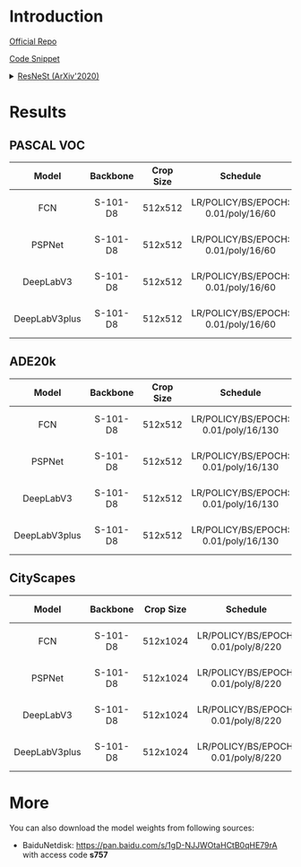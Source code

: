 # Introduction

<a href="https://github.com/zhanghang1989/ResNeSt">Official Repo</a>

<a href="https://github.com/SegmentationBLWX/sssegmentation/tree/main/ssseg/modules/backbones">Code Snippet</a>

<details>
<summary align="left"><a href="https://arxiv.org/pdf/2004.08955.pdf">ResNeSt (ArXiv'2020)</a></summary>

```latex
@article{zhang2020resnest,
    title={ResNeSt: Split-Attention Networks},
    author={Zhang, Hang and Wu, Chongruo and Zhang, Zhongyue and Zhu, Yi and Zhang, Zhi and Lin, Haibin and Sun, Yue and He, Tong and Muller, Jonas and Manmatha, R. and Li, Mu and Smola, Alexander},
    journal={arXiv preprint arXiv:2004.08955},
    year={2020}
}
```

</details>


# Results

## PASCAL VOC
| Model         | Backbone  | Crop Size  | Schedule                             | Train/Eval Set  | mIoU   | Download                                                                                                                                                                                                                                                                                                                                                                                                                     |
| :-:           | :-:       | :-:        | :-:                                  | :-:             | :-:    | :-:                                                                                                                                                                                                                                                                                                                                                                                                                          |
| FCN           | S-101-D8  | 512x512    | LR/POLICY/BS/EPOCH: 0.01/poly/16/60  | trainaug/val    | 77.41% | [cfg](https://raw.githubusercontent.com/SegmentationBLWX/sssegmentation/main/ssseg/configs/fcn/fcn_resnest101os8_voc.py) &#124; [model](https://github.com/SegmentationBLWX/modelstore/releases/download/ssseg_resnest/fcn_resnest101os8_voc_train.pth) &#124; [log](https://github.com/SegmentationBLWX/modelstore/releases/download/ssseg_resnest/fcn_resnest101os8_voc_train.log)                                         |
| PSPNet        | S-101-D8  | 512x512    | LR/POLICY/BS/EPOCH: 0.01/poly/16/60  | trainaug/val    | 79.07% | [cfg](https://raw.githubusercontent.com/SegmentationBLWX/sssegmentation/main/ssseg/configs/pspnet/pspnet_resnest101os8_voc.py) &#124; [model](https://github.com/SegmentationBLWX/modelstore/releases/download/ssseg_resnest/pspnet_resnest101os8_voc_train.pth) &#124; [log](https://github.com/SegmentationBLWX/modelstore/releases/download/ssseg_resnest/pspnet_resnest101os8_voc_train.log)                             |
| DeepLabV3     | S-101-D8  | 512x512    | LR/POLICY/BS/EPOCH: 0.01/poly/16/60  | trainaug/val    | 78.97% | [cfg](https://raw.githubusercontent.com/SegmentationBLWX/sssegmentation/main/ssseg/configs/deeplabv3/deeplabv3_resnest101os8_voc.py) &#124; [model](https://github.com/SegmentationBLWX/modelstore/releases/download/ssseg_resnest/deeplabv3_resnest101os8_voc_train.pth) &#124; [log](https://github.com/SegmentationBLWX/modelstore/releases/download/ssseg_resnest/deeplabv3_resnest101os8_voc_train.log)                 |
| DeepLabV3plus | S-101-D8  | 512x512    | LR/POLICY/BS/EPOCH: 0.01/poly/16/60  | trainaug/val    | 79.76% | [cfg](https://raw.githubusercontent.com/SegmentationBLWX/sssegmentation/main/ssseg/configs/deeplabv3plus/deeplabv3plus_resnest101os8_voc.py) &#124; [model](https://github.com/SegmentationBLWX/modelstore/releases/download/ssseg_resnest/deeplabv3plus_resnest101os8_voc_train.pth) &#124; [log](https://github.com/SegmentationBLWX/modelstore/releases/download/ssseg_resnest/deeplabv3plus_resnest101os8_voc_train.log) |

## ADE20k
| Model         | Backbone  | Crop Size  | Schedule                             | Train/Eval Set  | mIoU   | Download                                                                                                                                                                                                                                                                                                                                                                                                                              |
| :-:           | :-:       | :-:        | :-:                                  | :-:             | :-:    | :-:                                                                                                                                                                                                                                                                                                                                                                                                                                   |
| FCN           | S-101-D8  | 512x512    | LR/POLICY/BS/EPOCH: 0.01/poly/16/130 | train/val       | 45.74% | [cfg](https://raw.githubusercontent.com/SegmentationBLWX/sssegmentation/main/ssseg/configs/fcn/fcn_resnest101os8_ade20k.py) &#124; [model](https://github.com/SegmentationBLWX/modelstore/releases/download/ssseg_resnest/fcn_resnest101os8_ade20k_train.pth) &#124; [log](https://github.com/SegmentationBLWX/modelstore/releases/download/ssseg_resnest/fcn_resnest101os8_ade20k_train.log)                                         |
| PSPNet        | S-101-D8  | 512x512    | LR/POLICY/BS/EPOCH: 0.01/poly/16/130 | train/val       | 46.03% | [cfg](https://raw.githubusercontent.com/SegmentationBLWX/sssegmentation/main/ssseg/configs/pspnet/pspnet_resnest101os8_ade20k.py) &#124; [model](https://github.com/SegmentationBLWX/modelstore/releases/download/ssseg_resnest/pspnet_resnest101os8_ade20k_train.pth) &#124; [log](https://github.com/SegmentationBLWX/modelstore/releases/download/ssseg_resnest/pspnet_resnest101os8_ade20k_train.log)                             |
| DeepLabV3     | S-101-D8  | 512x512    | LR/POLICY/BS/EPOCH: 0.01/poly/16/130 | train/val       | 46.24% | [cfg](https://raw.githubusercontent.com/SegmentationBLWX/sssegmentation/main/ssseg/configs/deeplabv3/deeplabv3_resnest101os8_ade20k.py) &#124; [model](https://github.com/SegmentationBLWX/modelstore/releases/download/ssseg_resnest/deeplabv3_resnest101os8_ade20k_train.pth) &#124; [log](https://github.com/SegmentationBLWX/modelstore/releases/download/ssseg_resnest/deeplabv3_resnest101os8_ade20k_train.log)                 |
| DeepLabV3plus | S-101-D8  | 512x512    | LR/POLICY/BS/EPOCH: 0.01/poly/16/130 | train/val       | 46.48% | [cfg](https://raw.githubusercontent.com/SegmentationBLWX/sssegmentation/main/ssseg/configs/deeplabv3plus/deeplabv3plus_resnest101os8_ade20k.py) &#124; [model](https://github.com/SegmentationBLWX/modelstore/releases/download/ssseg_resnest/deeplabv3plus_resnest101os8_ade20k_train.pth) &#124; [log](https://github.com/SegmentationBLWX/modelstore/releases/download/ssseg_resnest/deeplabv3plus_resnest101os8_ade20k_train.log) |

## CityScapes
| Model         | Backbone  | Crop Size  | Schedule                             | Train/Eval Set  | mIoU   | Download                                                                                                                                                                                                                                                                                                                                                                                                                                          |
| :-:           | :-:       | :-:        | :-:                                  | :-:             | :-:    | :-:                                                                                                                                                                                                                                                                                                                                                                                                                                               |
| FCN           | S-101-D8  | 512x1024   | LR/POLICY/BS/EPOCH: 0.01/poly/8/220  | train/val       | 78.14% | [cfg](https://raw.githubusercontent.com/SegmentationBLWX/sssegmentation/main/ssseg/configs/fcn/fcn_resnest101os8_cityscapes.py) &#124; [model](https://github.com/SegmentationBLWX/modelstore/releases/download/ssseg_resnest/fcn_resnest101os8_cityscapes_train.pth) &#124; [log](https://github.com/SegmentationBLWX/modelstore/releases/download/ssseg_resnest/fcn_resnest101os8_cityscapes_train.log)                                         |
| PSPNet        | S-101-D8  | 512x1024   | LR/POLICY/BS/EPOCH: 0.01/poly/8/220  | train/val       | 78.70% | [cfg](https://raw.githubusercontent.com/SegmentationBLWX/sssegmentation/main/ssseg/configs/pspnet/pspnet_resnest101os8_cityscapes.py) &#124; [model](https://github.com/SegmentationBLWX/modelstore/releases/download/ssseg_resnest/pspnet_resnest101os8_cityscapes_train.pth) &#124; [log](https://github.com/SegmentationBLWX/modelstore/releases/download/ssseg_resnest/pspnet_resnest101os8_cityscapes_train.log)                             |
| DeepLabV3     | S-101-D8  | 512x1024   | LR/POLICY/BS/EPOCH: 0.01/poly/8/220  | train/val       | 79.75% | [cfg](https://raw.githubusercontent.com/SegmentationBLWX/sssegmentation/main/ssseg/configs/deeplabv3/deeplabv3_resnest101os8_cityscapes.py) &#124; [model](https://github.com/SegmentationBLWX/modelstore/releases/download/ssseg_resnest/deeplabv3_resnest101os8_cityscapes_train.pth) &#124; [log](https://github.com/SegmentationBLWX/modelstore/releases/download/ssseg_resnest/deeplabv3_resnest101os8_cityscapes_train.log)                 |
| DeepLabV3plus | S-101-D8  | 512x1024   | LR/POLICY/BS/EPOCH: 0.01/poly/8/220  | train/val       | 80.30% | [cfg](https://raw.githubusercontent.com/SegmentationBLWX/sssegmentation/main/ssseg/configs/deeplabv3plus/deeplabv3plus_resnest101os8_cityscapes.py) &#124; [model](https://github.com/SegmentationBLWX/modelstore/releases/download/ssseg_resnest/deeplabv3plus_resnest101os8_cityscapes_train.pth) &#124; [log](https://github.com/SegmentationBLWX/modelstore/releases/download/ssseg_resnest/deeplabv3plus_resnest101os8_cityscapes_train.log) |


# More
You can also download the model weights from following sources:
- BaiduNetdisk: https://pan.baidu.com/s/1gD-NJJWOtaHCtB0qHE79rA with access code **s757**